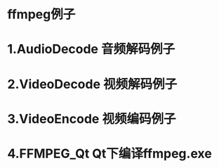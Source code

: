 # ffmpeg例子

# 1.AudioDecode 音频解码例子

# 2.VideoDecode 视频解码例子

# 3.VideoEncode 视频编码例子

# 4.FFMPEG_Qt Qt下编译ffmpeg.exe
